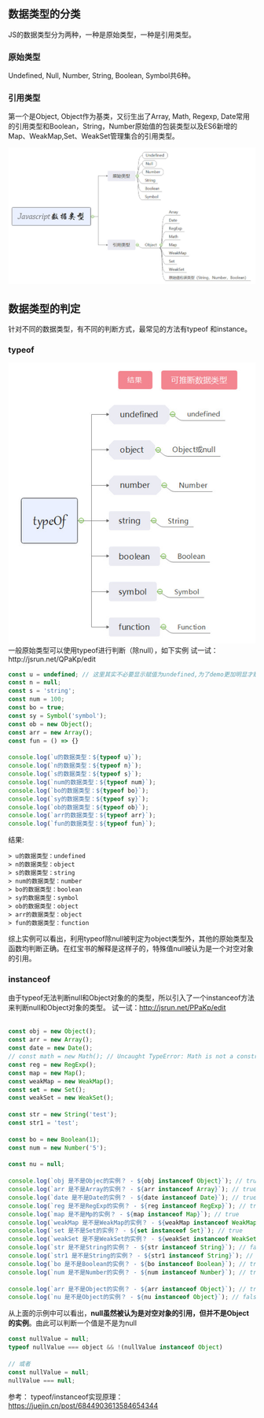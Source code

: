 ## 数据类型的分类

JS的数据类型分为两种，一种是原始类型，一种是引用类型。

### 原始类型
Undefined, Null, Number, String, Boolean, Symbol共6种。
### 引用类型
第一个是Object, Object作为基类，又衍生出了Array, Math, Regexp, Date常用的引用类型和Boolean，String，Number原始值的包装类型以及ES6新增的Map、WeakMap,Set、WeakSet管理集合的引用类型。
<div style="text-align: center"><img src="./assets/JS数据类型概述.jpg" ></div>

## 数据类型的判定
针对不同的数据类型，有不同的判断方式，最常见的方法有typeof 和instance。

### typeof
<div style="text-align: center"><img src="./assets/typeof.jpg" ></div>
一般原始类型可以使用typeof进行判断（除null），如下实例
试一试：http://jsrun.net/QPaKp/edit

```javascript
const u = undefined; // 这里其实不必要显示赋值为undefined,为了demo更加明显才赋值
const n = null;
const s = 'string';
const num = 100;
const bo = true;
const sy = Symbol('symbol');
const ob = new Object();
const arr = new Array();
const fun = () => {}

console.log(`u的数据类型：${typeof u}`);
console.log(`n的数据类型：${typeof n}`);
console.log(`s的数据类型：${typeof s}`);
console.log(`num的数据类型：${typeof num}`);
console.log(`bo的数据类型：${typeof bo}`);
console.log(`sy的数据类型：${typeof sy}`);
console.log(`ob的数据类型：${typeof ob}`);
console.log(`arr的数据类型：${typeof arr}`);
console.log(`fun的数据类型：${typeof fun}`);
```
结果:

```
> u的数据类型：undefined
> n的数据类型：object
> s的数据类型：string
> num的数据类型：number
> bo的数据类型：boolean
> sy的数据类型：symbol
> ob的数据类型：object
> arr的数据类型：object
> fun的数据类型：function
```
综上实例可以看出，利用typeof除null被判定为object类型外，其他的原始类型及函数均判断正确。在红宝书的解释是这样子的，特殊值null被认为是一个对空对象的引用。

### instanceof

由于typeof无法判断null和Object对象的的类型，所以引入了一个instanceof方法来判断null和Object对象的类型。
试一试：http://jsrun.net/PPaKp/edit

```javascript

const obj = new Object();
const arr = new Array();
const date = new Date();
// const math = new Math(); // Uncaught TypeError: Math is not a constructor
const reg = new RegExp();
const map = new Map();
const weakMap = new WeakMap();
const set = new Set();
const weakSet = new WeakSet();

const str = new String('test');
const str1 = 'test';

const bo = new Boolean(1);
const num = new Number('5');

const nu = null;

console.log(`obj 是不是Objec的实例？ - ${obj instanceof Object}`); // true
console.log(`arr 是不是Array的实例？ - ${arr instanceof Array}`); // true
console.log(`date 是不是Date的实例？ - ${date instanceof Date}`); // true
console.log(`reg 是不是RegExp的实例？ - ${reg instanceof RegExp}`); // true
console.log(`map 是不是Mp的实例？ - ${map instanceof Map}`); // true
console.log(`weakMap 是不是WeakMap的实例？ - ${weakMap instanceof WeakMap}`); // true
console.log(`set 是不是Set的实例？ - ${set instanceof Set}`); // true
console.log(`weakSet 是不是WeakSet的实例？ - ${weakSet instanceof WeakSet}`); // true
console.log(`str 是不是String的实例？ - ${str instanceof String}`); // false
console.log(`str1 是不是String的实例？ - ${str1 instanceof String}`); // true
console.log(`bo 是不是Boolean的实例？ - ${bo instanceof Boolean}`); // true
console.log(`num 是不是Number的实例？ - ${num instanceof Number}`); // true

console.log(`arr 是不是Object的实例？ - ${arr instanceof Object}`); // true
console.log(`nu 是不是Object的实例？ - ${nu instanceof Object}`); // false

```
从上面的示例中可以看出，**null虽然被认为是对空对象的引用，但并不是Object的实例**。由此可以判断一个值是不是为null

```javascript
const nullValue = null;
typeof nullValue === object && !(nullValue instanceof Object)

// 或者
const nullValue = null;
nullValue === null;
```

参考：
typeof/instanceof实现原理：https://juejin.cn/post/6844903613584654344





